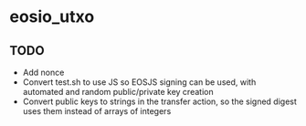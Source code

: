 # eosio_utxo

## TODO
* Add nonce
* Convert test.sh to use JS so EOSJS signing can be used, with automated and random public/private key creation
* Convert public keys to strings in the transfer action, so the signed digest uses them instead of arrays of integers
